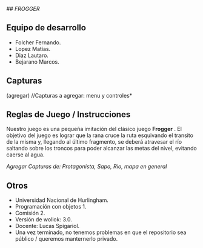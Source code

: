 *## FROGGER*

## Equipo de desarrollo

- Folcher Fernando.
- Lopez Matías.
- Diaz Lautaro.
- Bejarano Marcos.

## Capturas

(agregar) //Capturas a agregar: menu y controles*

## Reglas de Juego / Instrucciones

Nuestro juego es una pequeña imitación del clásico juego **Frogger** . El objetivo del juego es lograr que la rana cruce la ruta esquivando el transito de la misma y, llegando al último fragmento, se deberá atravesar el río saltando sobre los troncos para poder alcanzar las metas del nivel, evitando caerse al agua.

*Agregar Capturas de: Protagonista, Sapo, Rio, mapa en general*


## Otros

- Universidad Nacional de Hurlingham.
- Programación con objetos 1.
- Comisión 2.
- Versión de wollok: 3.0.
- Docente: Lucas Spigariol.
- Una vez terminado, no tenemos problemas en que el repositorio sea público / queremos manternerlo privado.
